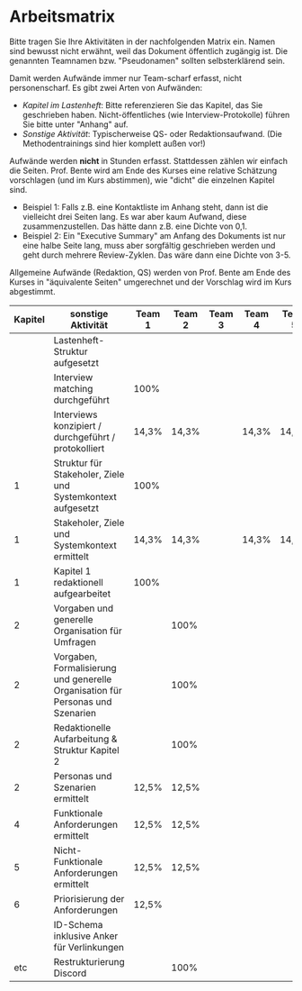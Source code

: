 # Arbeitsmatrix

Bitte tragen Sie Ihre Aktivitäten in der nachfolgenden Matrix ein. Namen sind bewusst nicht erwähnt, weil das Dokument öffentlich zugängig ist. Die genannten Teamnamen bzw. "Pseudonamen" sollten selbsterklärend sein. 

Damit werden Aufwände immer nur Team-scharf erfasst, nicht personenscharf. Es gibt zwei Arten von Aufwänden:
* *Kapitel im Lastenheft*: Bitte referenzieren Sie das Kapitel, das Sie geschrieben haben. Nicht-öffentliches (wie Interview-Protokolle) führen Sie bitte unter "Anhang" auf.
* *Sonstige Aktivität*: Typischerweise QS- oder Redaktionsaufwand. (Die Methodentrainings sind hier komplett außen vor!)

Aufwände werden **nicht** in Stunden erfasst. Stattdessen zählen wir einfach die Seiten. Prof. Bente wird am Ende des Kurses eine relative Schätzung vorschlagen (und im Kurs abstimmen), wie "dicht" die einzelnen Kapitel sind. 
* Beispiel 1: Falls z.B. eine Kontaktliste im Anhang steht, dann ist die vielleicht drei Seiten lang. Es war aber kaum Aufwand, diese zusammenzustellen. Das hätte dann z.B. eine Dichte von 0,1.
* Beispiel 2: Ein "Executive Summary" am Anfang des Dokuments ist nur eine halbe Seite lang, muss aber sorgfältig geschrieben werden und geht durch mehrere Review-Zyklen. Das wäre dann eine Dichte von 3-5. 

Allgemeine Aufwände (Redaktion, QS) werden von Prof. Bente am Ende des Kurses in "äquivalente Seiten" umgerechnet und der Vorschlag wird im Kurs abgestimmt.


| Kapitel | sonstige Aktivität | Team 1 | Team 2 | Team 3 | Team 4 | Team 5 | Team 6 | Team 7/8 | Team 7 | Team 8 | 
| --- | --- | --- | --- | --- | --- | --- | --- | --- | --- | --- | 
|   | Lastenheft-Struktur aufgesetzt   |  |  |  |  |  |  |  |  | 100% | 
|   | Interview matching durchgeführt   | 100%  |  |  |  |  |  |  |  |  | 
|   | Interviews konzipiert / durchgeführt / protokolliert | 14,3%  | 14,3%  |  | 14,3%  | 14,3%  | 14,3%  | 14,3%  |  | 14,3%  | 
| 1 | Struktur für Stakeholer, Ziele und Systemkontext aufgesetzt   | 100% |  |  |  |  |  |  |  |  | 
| 1 | Stakeholer, Ziele und Systemkontext ermittelt | 14,3%  | 14,3%  |  | 14,3%  | 14,3%  | 14,3%  | 14,3%  |  | 14,3%  | 
| 1 | Kapitel 1 redaktionell aufgearbeitet   | 100% |  |  |  |  |  |  |  |  | 
| 2 | Vorgaben und generelle Organisation für Umfragen |  | 100% |  |  |  |  |  |  |  |
| 2 | Vorgaben, Formalisierung und generelle Organisation für Personas und Szenarien |  | 100% |  |  |  |  |  |  |  |
| 2 | Redaktionelle Aufarbeitung & Struktur Kapitel 2 |  | 100% |  |  |  |  |  |  |  |
| 2 | Personas und Szenarien ermittelt   | 12,5% | 12,5% |  |  |  | 12,5% |12,5%|  |  | 
| 4 | Funktionale Anforderungen ermittelt   | 12,5% | 12,5% |  |  |  | 12,5% |12,5% |  |  | 
| 5 | Nicht-Funktionale Anforderungen ermittelt   | 12,5% | 12,5% |  |  | | 12,5% | 12,5% |  |  | 
| 6 | Priorisierung der Anforderungen   | 12,5% |  |  |  |  |  |  | 25% | 25% |
|  | ID-Schema inklusive Anker für Verlinkungen   |  |  |  |  |  |  |  |  | 100% |
|etc| Restrukturierung Discord |  | 100% |  |  |  |  |  |  |  |
